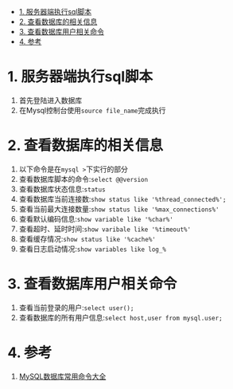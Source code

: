 <!-- TOC -->

- [1. 服务器端执行sql脚本](#1-服务器端执行sql脚本)
- [2. 查看数据库的相关信息](#2-查看数据库的相关信息)
- [3. 查看数据库用户相关命令](#3-查看数据库用户相关命令)
- [4. 参考](#4-参考)

<!-- /TOC -->

# 1. 服务器端执行sql脚本
1. 首先登陆进入数据库
2. 在Mysql控制台使用`source file_name`完成执行

# 2. 查看数据库的相关信息
1. 以下命令是在`mysql >`下实行的部分
2. 查看数据库脚本的命令:`select @@version`
3. 查看数据库状态信息:`status`
4. 查看数据库当前连接数:`show status like '%thread_connected%';`
5. 查看当前最大连接数量:`show status like '%max_connections%'`
6. 查看默认编码信息:`show variable like '%char%'`
7. 查看超时、延时时间:`show varibale like '%timeout%'`
8. 查看缓存情况:`show status like '%cache%'`
9. 查看日志启动情况:`show variables like log_%`

# 3. 查看数据库用户相关命令
1. 查看当前登录的用户:`select user();`
2. 查看数据库的所有用户信息:`select host,user from mysql.user;`

# 4. 参考
1. <a href ="https://www.cnblogs.com/bluealine/p/7832219.html">MySQL数据库常用命令大全</a>